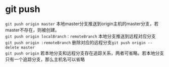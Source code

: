 # git push

`git push origin master` 本地master分支推送到origin主机的master分支，若master不存在，则被创建。<br>
`git push origin localBranch：remoteBranch` 本地分支推送到远程对应分支<br>
`git push origin :remoteBranch` 删除对应的远程分支`git push origin --delete master`<br>
`git push origin` 若本地分支和远程分支存在追踪关系，两者可省略。若本地分支只有一个追踪分支，那么主机名可以省略
